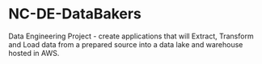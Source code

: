 # NC-DE-DataBakers
Data Engineering Project - create applications that will Extract, Transform and Load data from a prepared source into a data lake and warehouse hosted in AWS.
